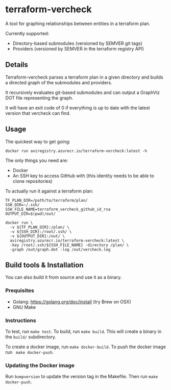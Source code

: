 # terraform-vercheck

A tool for graphing relationships between entities in a terraform plan.

Currently supported:
  - Directory-based submodules (versioned by SEMVER git tags)
  - Providers (versioned by SEMVER in the terraform registry API)

## Details

Terraform-vercheck parses a terraform plan in a given directory and builds a
directed graph of the submodules and providers.

It recursively evaluates git-based submodules and can output a GraphViz DOT
file representing the graph.

It will have an exit code of 0
if everything is up to date with the latest version that vercheck can find.


## Usage

The quickest way to get going:

```
docker run aviregistry.azurecr.io/terraform-vercheck:latest -h
```

The only things you need are:

* Docker
* An SSH key to access GitHub with (this identity needs to be able to clone
repositories)

To actually run it against a terraform plan:

```
TF_PLAN_DIR=/path/to/terraform/plan/
SSH_DIR=~/.ssh/
SSH_FILE_NAME=terraform_vercheck_github_id_rsa
OUTPUT_DIR=$(pwd)/out/

docker run \
  -v ${TF_PLAN_DIR}:/plan/ \
  -v ${SSH_DIR}:/root/.ssh/ \
  -v ${OUTPUT_DIR}:/out/ \
  aviregistry.azurecr.io/terraform-vercheck:latest \
  -key /root/.ssh/${SSH_FILE_NAME} -directory /plan/ \
  -graph /out/graph.dot -log /out/vercheck.log
```

## Build tools & Installation

You can also build it from source and use it as a binary.

### Prequisites

* Golang: https://golang.org/doc/install (try Brew on OSX)
* GNU Make

### Instructions

To test, run `make test`.
To build, run `make build`. This will create a binary in the `build/`
subdirectory.

To create a docker image, run `make docker-build`.
To push the docker image run ` make docker-push`.

### Updating the Docker image

Run `bumpversion` to update the version tag in the Makefile. Then run `make docker-push`.
